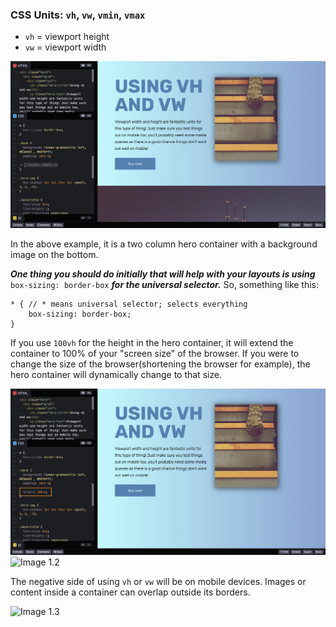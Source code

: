 ### CSS Units: `vh`, `vw`, `vmin`, `vmax`

- `vh` = viewport height
- `vw` = viewport width

![Image 1.0](../images/day4_2.png)
<br/>

In the above example, it is a two column hero container with a background image on the bottom.

**_One thing you should do initially that will help with your layouts is using_** `box-sizing: border-box` **_for the universal selector._** So, something like this:

```
* { // * means universal selector; selects everything
    box-sizing: border-box;
}
```

If you use `100vh` for the height in the hero container, it will extend the container to 100% of your "screen size" of the browser. If you were to change the size of the browser(shortening the browser for example), the hero container will dynamically change to that size.

![Image 1.1](../images/day4_3.png)
![Image 1.2](../images/day4_4.png)
<br/>

The negative side of using `vh` or `vw` will be on mobile devices. Images or content inside a container can overlap outside its borders.

![Image 1.3](../images/day4_5.png)
